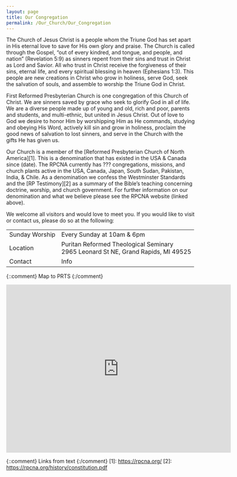 ```yaml
---
layout: page
title: Our Congregation
permalink: /Our_Church/Our_Congregation
---
```


The Church of Jesus Christ is a people whom the Triune God has set apart in His eternal love to save for His own glory and praise. The Church is called through the Gospel, “out of every kindred, and tongue, and people, and nation” (Revelation 5:9) as sinners repent from their sins and trust in Christ as Lord and Savior. All who trust in Christ receive the forgiveness of their sins, eternal life, and every spiritual blessing in heaven (Ephesians 1:3). This people are new creations in Christ who grow in holiness, serve God, seek the salvation of souls, and assemble to worship the Triune God in Christ.  

First Reformed Presbyterian Church is one congregation of this Church of Christ. We are sinners saved by grace who seek to glorify God in all of life. We are a diverse people made up of young and old, rich and poor, parents and students, and multi-ethnic, but united in Jesus Christ. Out of love to God we desire to honor Him by worshipping Him as He commands, studying and obeying His Word, actively kill sin and grow in holiness, proclaim the good news of salvation to lost sinners, and serve in the Church with the gifts He has given us. 

Our Church is a member of the [Reformed Presbyterian Church of North America][1]. This is a denomination that has existed in the USA & Canada since (date). The RPCNA currently has ??? congregations, missions, and church plants active in the USA, Canada, Japan, South Sudan, Pakistan, India, & Chile. As a denomination we confess the Westminster Standards and the [RP Testimony][2] as a summary of the Bible’s teaching concerning doctrine, worship, and church government. For further information on our denomination and what we believe please see the RPCNA website (linked above). 

We welcome all visitors and would love to meet you. If you would like to visit or contact us, please do so at the following: 


<table style="border-collapse: collapse">
<tr>
<td>Sunday Worship</td>
<td>Every Sunday at 10am & 6pm</td>
</tr>
<tr>
<td>Location</td>
<td>Puritan Reformed Theological Seminary<br>
2965 Leonard St NE, Grand Rapids, MI 49525</td>
</tr>
<tr>
<td>Contact</td>
<td>Info</td>
</tr>
</table>

{::comment}
Map to PRTS
{:/comment}
<iframe src="https://www.google.com/maps/embed?pb=!1m18!1m12!1m3!1d2918.6400450120777!2d-85.5990063845238!3d42.98585557914984!2m3!1f0!2f0!3f0!3m2!1i1024!2i768!4f13.1!3m3!1m2!1s0x8818533163610449%3A0x3c5d70c3ca33f0cb!2sPuritan%20Reformed%20Theological%20Seminary!5e0!3m2!1sen!2sus!4v1596066677153!5m2!1sen!2sus" width="600" height="450" frameborder="0" style="border:0;" allowfullscreen="" aria-hidden="false" tabindex="0"></iframe>


{::comment}
Links from text
{:/comment}
[1]: https://rpcna.org/
[2]: https://rpcna.org/history/constitution.pdf